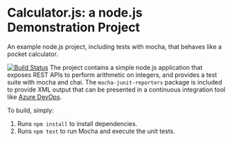 Calculator.js: a node.js Demonstration Project
==============================================
An example node.js project, including tests with mocha, that behaves like
a pocket calculator.

[![Build Status](https://dev.azure.com/demo18102021andreytolkun/Integrating%20External%20Source%20Control%20with%20Azure%20Pipelines/_apis/build/status/AndreiTalkun.calculator?branchName=master)](https://dev.azure.com/demo18102021andreytolkun/Integrating%20External%20Source%20Control%20with%20Azure%20Pipelines/_build/latest?definitionId=11&branchName=master)
The project contains a simple node.js application that exposes REST APIs
to perform arithmetic on integers, and provides a test suite with mocha
and chai.  The `mocha-junit-reporters` package is included to provide XML
output that can be presented in a continuous integration tool like
[Azure DevOps](https://azure.com/devops).

To build, simply:

1. Runs `npm install` to install dependencies.
2. Runs `npm test` to run Mocha and execute the unit tests.

